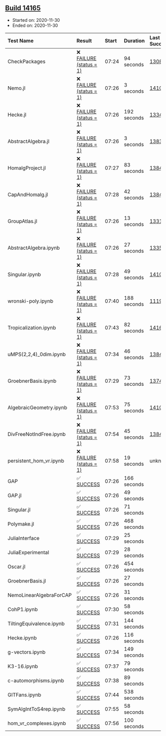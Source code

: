 ## [Build 14165](https://oscarci.mathematik.uni-kl.de/job/oscar/14165/)

* Started on: 2020-11-30
* Ended on: 2020-11-30

| Test Name    | Result | Start | Duration | Last Success | First Failure |
|:-------------|:-------|:------|:---------|:-------------|:--------------|
| CheckPackages | ❌ [FAILURE (status = 1)](https://oscarci.mathematik.uni-kl.de/job/oscar/14165/artifact/logs/build-14165/CheckPackages.log) | 07:24 | 94 seconds | [13085](https://oscarci.mathematik.uni-kl.de/job/oscar/13085/) | [13086](https://oscarci.mathematik.uni-kl.de/job/oscar/13086/) |
| Nemo.jl | ❌ [FAILURE (status = 1)](https://oscarci.mathematik.uni-kl.de/job/oscar/14165/artifact/logs/build-14165/Nemo.jl.log) | 07:26 | 3 seconds | [14101](https://oscarci.mathematik.uni-kl.de/job/oscar/14101/) | [14102](https://oscarci.mathematik.uni-kl.de/job/oscar/14102/) |
| Hecke.jl | ❌ [FAILURE (status = 1)](https://oscarci.mathematik.uni-kl.de/job/oscar/14165/artifact/logs/build-14165/Hecke.jl.log) | 07:26 | 192 seconds | [13341](https://oscarci.mathematik.uni-kl.de/job/oscar/13341/) | [13342](https://oscarci.mathematik.uni-kl.de/job/oscar/13342/) |
| AbstractAlgebra.jl | ❌ [FAILURE (status = 1)](https://oscarci.mathematik.uni-kl.de/job/oscar/14165/artifact/logs/build-14165/AbstractAlgebra.jl.log) | 07:26 | 3 seconds | [13837](https://oscarci.mathematik.uni-kl.de/job/oscar/13837/) | [13838](https://oscarci.mathematik.uni-kl.de/job/oscar/13838/) |
| HomalgProject.jl | ❌ [FAILURE (status = 1)](https://oscarci.mathematik.uni-kl.de/job/oscar/14165/artifact/logs/build-14165/HomalgProject.jl.log) | 07:27 | 83 seconds | [13845](https://oscarci.mathematik.uni-kl.de/job/oscar/13845/) | [13846](https://oscarci.mathematik.uni-kl.de/job/oscar/13846/) |
| CapAndHomalg.jl | ❌ [FAILURE (status = 1)](https://oscarci.mathematik.uni-kl.de/job/oscar/14165/artifact/logs/build-14165/CapAndHomalg.jl.log) | 07:28 | 42 seconds | [13845](https://oscarci.mathematik.uni-kl.de/job/oscar/13845/) | [13846](https://oscarci.mathematik.uni-kl.de/job/oscar/13846/) |
| GroupAtlas.jl | ❌ [FAILURE (status = 1)](https://oscarci.mathematik.uni-kl.de/job/oscar/14165/artifact/logs/build-14165/GroupAtlas.jl.log) | 07:26 | 13 seconds | [13311](https://oscarci.mathematik.uni-kl.de/job/oscar/13311/) | [13312](https://oscarci.mathematik.uni-kl.de/job/oscar/13312/) |
| AbstractAlgebra.ipynb | ❌ [FAILURE (status = 1)](https://oscarci.mathematik.uni-kl.de/job/oscar/14165/artifact/logs/build-14165/AbstractAlgebra.ipynb.log) | 07:26 | 27 seconds | [13355](https://oscarci.mathematik.uni-kl.de/job/oscar/13355/) | [13356](https://oscarci.mathematik.uni-kl.de/job/oscar/13356/) |
| Singular.ipynb | ❌ [FAILURE (status = 1)](https://oscarci.mathematik.uni-kl.de/job/oscar/14165/artifact/logs/build-14165/Singular.ipynb.log) | 07:28 | 49 seconds | [14101](https://oscarci.mathematik.uni-kl.de/job/oscar/14101/) | [14102](https://oscarci.mathematik.uni-kl.de/job/oscar/14102/) |
| wronski-poly.ipynb | ❌ [FAILURE (status = 1)](https://oscarci.mathematik.uni-kl.de/job/oscar/14165/artifact/logs/build-14165/wronski-poly.ipynb.log) | 07:40 | 188 seconds | [11192](https://oscarci.mathematik.uni-kl.de/job/oscar/11192/) | [11193](https://oscarci.mathematik.uni-kl.de/job/oscar/11193/) |
| Tropicalization.ipynb | ❌ [FAILURE (status = 1)](https://oscarci.mathematik.uni-kl.de/job/oscar/14165/artifact/logs/build-14165/Tropicalization.ipynb.log) | 07:43 | 82 seconds | [14164](https://oscarci.mathematik.uni-kl.de/job/oscar/14164/) | [14165](https://oscarci.mathematik.uni-kl.de/job/oscar/14165/) |
| uMPS(2,2,4)_0dim.ipynb | ❌ [FAILURE (status = 1)](https://oscarci.mathematik.uni-kl.de/job/oscar/14165/artifact/logs/build-14165/uMPS-2-2-4-_0dim.ipynb.log) | 07:34 | 46 seconds | [13841](https://oscarci.mathematik.uni-kl.de/job/oscar/13841/) | [13842](https://oscarci.mathematik.uni-kl.de/job/oscar/13842/) |
| GroebnerBasis.ipynb | ❌ [FAILURE (status = 1)](https://oscarci.mathematik.uni-kl.de/job/oscar/14165/artifact/logs/build-14165/GroebnerBasis.ipynb.log) | 07:29 | 73 seconds | [13748](https://oscarci.mathematik.uni-kl.de/job/oscar/13748/) | [13749](https://oscarci.mathematik.uni-kl.de/job/oscar/13749/) |
| AlgebraicGeometry.ipynb | ❌ [FAILURE (status = 1)](https://oscarci.mathematik.uni-kl.de/job/oscar/14165/artifact/logs/build-14165/AlgebraicGeometry.ipynb.log) | 07:53 | 75 seconds | [14101](https://oscarci.mathematik.uni-kl.de/job/oscar/14101/) | [14102](https://oscarci.mathematik.uni-kl.de/job/oscar/14102/) |
| DivFreeNotIndFree.ipynb | ❌ [FAILURE (status = 1)](https://oscarci.mathematik.uni-kl.de/job/oscar/14165/artifact/logs/build-14165/DivFreeNotIndFree.ipynb.log) | 07:54 | 45 seconds | [13845](https://oscarci.mathematik.uni-kl.de/job/oscar/13845/) | [13846](https://oscarci.mathematik.uni-kl.de/job/oscar/13846/) |
| persistent_hom_vr.ipynb | ❌ [FAILURE (status = 1)](https://oscarci.mathematik.uni-kl.de/job/oscar/14165/artifact/logs/build-14165/persistent_hom_vr.ipynb.log) | 07:58 | 19 seconds | unknown | unknown |
| GAP | ✅ [SUCCESS](https://oscarci.mathematik.uni-kl.de/job/oscar/14165/artifact/logs/build-14165/GAP.log) | 07:26 | 166 seconds |  |  |
| GAP.jl | ✅ [SUCCESS](https://oscarci.mathematik.uni-kl.de/job/oscar/14165/artifact/logs/build-14165/GAP.jl.log) | 07:26 | 49 seconds |  |  |
| Singular.jl | ✅ [SUCCESS](https://oscarci.mathematik.uni-kl.de/job/oscar/14165/artifact/logs/build-14165/Singular.jl.log) | 07:26 | 71 seconds |  |  |
| Polymake.jl | ✅ [SUCCESS](https://oscarci.mathematik.uni-kl.de/job/oscar/14165/artifact/logs/build-14165/Polymake.jl.log) | 07:26 | 468 seconds |  |  |
| JuliaInterface | ✅ [SUCCESS](https://oscarci.mathematik.uni-kl.de/job/oscar/14165/artifact/logs/build-14165/JuliaInterface.log) | 07:29 | 25 seconds |  |  |
| JuliaExperimental | ✅ [SUCCESS](https://oscarci.mathematik.uni-kl.de/job/oscar/14165/artifact/logs/build-14165/JuliaExperimental.log) | 07:29 | 28 seconds |  |  |
| Oscar.jl | ✅ [SUCCESS](https://oscarci.mathematik.uni-kl.de/job/oscar/14165/artifact/logs/build-14165/Oscar.jl.log) | 07:26 | 454 seconds |  |  |
| GroebnerBasis.jl | ✅ [SUCCESS](https://oscarci.mathematik.uni-kl.de/job/oscar/14165/artifact/logs/build-14165/GroebnerBasis.jl.log) | 07:26 | 27 seconds |  |  |
| NemoLinearAlgebraForCAP | ✅ [SUCCESS](https://oscarci.mathematik.uni-kl.de/job/oscar/14165/artifact/logs/build-14165/NemoLinearAlgebraForCAP.log) | 07:26 | 31 seconds |  |  |
| CohP1.ipynb | ✅ [SUCCESS](https://oscarci.mathematik.uni-kl.de/job/oscar/14165/artifact/logs/build-14165/CohP1.ipynb.log) | 07:30 | 58 seconds |  |  |
| TiltingEquivalence.ipynb | ✅ [SUCCESS](https://oscarci.mathematik.uni-kl.de/job/oscar/14165/artifact/logs/build-14165/TiltingEquivalence.ipynb.log) | 07:31 | 144 seconds |  |  |
| Hecke.ipynb | ✅ [SUCCESS](https://oscarci.mathematik.uni-kl.de/job/oscar/14165/artifact/logs/build-14165/Hecke.ipynb.log) | 07:26 | 116 seconds |  |  |
| g-vectors.ipynb | ✅ [SUCCESS](https://oscarci.mathematik.uni-kl.de/job/oscar/14165/artifact/logs/build-14165/g-vectors.ipynb.log) | 07:34 | 149 seconds |  |  |
| K3-16.ipynb | ✅ [SUCCESS](https://oscarci.mathematik.uni-kl.de/job/oscar/14165/artifact/logs/build-14165/K3-16.ipynb.log) | 07:37 | 79 seconds |  |  |
| c-automorphisms.ipynb | ✅ [SUCCESS](https://oscarci.mathematik.uni-kl.de/job/oscar/14165/artifact/logs/build-14165/c-automorphisms.ipynb.log) | 07:38 | 89 seconds |  |  |
| GITFans.ipynb | ✅ [SUCCESS](https://oscarci.mathematik.uni-kl.de/job/oscar/14165/artifact/logs/build-14165/GITFans.ipynb.log) | 07:44 | 538 seconds |  |  |
| SymAlgIntToS4rep.ipynb | ✅ [SUCCESS](https://oscarci.mathematik.uni-kl.de/job/oscar/14165/artifact/logs/build-14165/SymAlgIntToS4rep.ipynb.log) | 07:55 | 58 seconds |  |  |
| hom_vr_complexes.ipynb | ✅ [SUCCESS](https://oscarci.mathematik.uni-kl.de/job/oscar/14165/artifact/logs/build-14165/hom_vr_complexes.ipynb.log) | 07:56 | 100 seconds |  |  |
